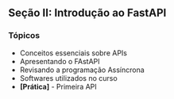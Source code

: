 ## Seção II: Introdução ao FastAPI

### Tópicos
- Conceitos essenciais sobre APIs
- Apresentando o FAstAPI
- Revisando a programação Assíncrona
- Softwares utilizados no curso
- **[Prática]** - Primeira API
